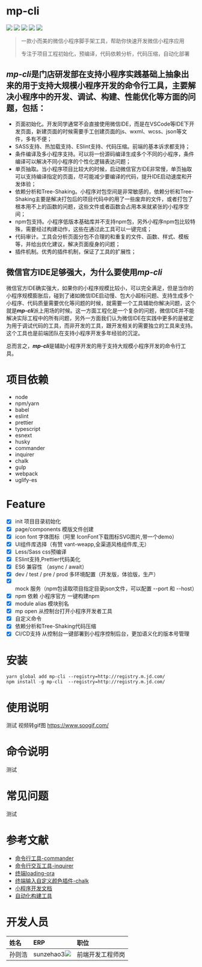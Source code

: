 # **mp-cli**
<p align="left">
  <img src="https://img.shields.io/badge/build-passing-brightgreen">
  <img src="https://img.shields.io/badge/npm-v6.14.6-blue">
  <img src="https://img.shields.io/badge/node-v12.18.4-blue">
  <img src="https://img.shields.io/badge/license-MIT-green">
  <img src="https://img.shields.io/badge/timline-1611651550830-9cf">
</p>

> 一款小而美的微信小程序脚手架工具，帮助你快速开发微信小程序应用
> 
> 专注于项目工程初始化，预编译，代码依赖分析，代码压缩，自动化部署

## ***mp-cli***是门店研发部在支持小程序实践基础上抽象出来的用于支持大规模小程序开发的命令行工具，主要解决小程序中的开发、调试、构建、性能优化等方面的问题，包括：
*  页面初始化。开发同学通常不会直接使用微信IDE，而是在VSCode等IDE下开发页面，新建页面的时候需要手工创建页面的js、wxml、wcss、json等文件，多有不便；
*  SASS支持、热加载支持、ESlint支持、代码压缩。前端的基本诉求都支持；
*  条件编译及多小程序支持。可以将一份源码编译生成多个不同的小程序，条件编译可以解决不同小程序的个性化逻辑表达问题；
*  单页抽取。当小程序项目比较大的时候，启动微信官方IDE非常慢，单页抽取可以支持编译指定的页面，尽可能减少要编译的代码，提升IDE启动速度和开发体验；
*  依赖分析和Tree-Shaking。小程序对包空间是非常敏感的，依赖分析和Tree-Shaking主要是解决打包后的项目代码中的用了一些废弃的文件，或者打包了根本用不上的函数的问题，这些文件或者函数会占用本来就紧张的小程序空间；
*  npm包支持。小程序低版本基础库并不支持npm包，另外小程序npm包比较特殊，需要经过构建动作，这些在通过此工具可以一键完成；
*  代码审计。工具会分析页面分包不合理的和重复的文件、函数、样式、模板等，并给出优化建议，解决页面瘦身的问题；
*  插件机制。优秀的插件机制，保证了工具的扩展性；

## 微信官方IDE足够强大，为什么要使用***mp-cli***
微信官方IDE确实强大，如果你的小程序规模比较小，可以完全满足，但是当你的小程序规模膨胀后，碰到了诸如微信IDE启动慢、包大小超标问题、支持生成多个小程序、代码质量需要优化等问题的时候，就需要一个工具辅助你解决问题，这个就是***mp-cli***派上用场的时候。这一方面工程化是一个复杂的问题，微信IDE并不能解决实际工程中的所有问题，另外一方面我们认为微信IDE在实践中更多的是被定为用于调试代码的工具，而非开发的工具，跟开发相关的需要独立的工具来支持。这个工具也是前端团队在支持小程序开发多年经验的沉淀。

总而言之，***mp-cli***是辅助小程序开发的用于支持大规模小程序开发的命令行工具。

# **项目依赖**
*  node
*  npm/yarn
*  babel
*  eslint
*  prettier
*  typescript
*  esnext
*  husky
*  commander
*  inquirer
*  chalk
*  gulp
*  webpack
*  uglify-es

# **Feature**
- [x] init 项目目录初始化 
- [x] page/components 模版文件创建
- [x] icon font 字体图标（阿里 IconFont下载图标SVG图片,带一个demo）
- [x] UI组件库选择（有赞 vant-weapp,全渠道风格组件库,无）
- [x] Less/Sass css预编译
- [x] ESlint支持,Prettier代码美化
- [x] ES6 兼容性 （async / await）
- [x] dev / test / pre / prod 多环境配置（开发版，体验版，生产）
- [x] mock 服务（npm包读取项目指定目录json文件，可以配置 --port 和 --host）
- [x] npm 依赖 小程序官方 一键构建npm
- [x] module alias 模块别名
- [x] mp open 从控制台打开小程序开发者工具
- [x] 自定义命令
- [x] 依赖分析和Tree-Shaking代码压缩
- [x] CI/CD支持  从控制台一键部署到小程序控制后台，更加语义化的版本号管理

# **安装**
```
yarn global add mp-cli --registry=http://registry.m.jd.com/
npm install -g mp-cli  --registry=http://registry.m.jd.com/
```

# **使用说明**
测试 
视频转gif图 https://www.soogif.com/

# **命令说明**
测试

# **常见问题**
测试

# **参考文献**
* [命令行工具-commander](https://github.com/tj/commander.js/blob/master/Readme_zh-CN.md)
* [命令行交互工具-inquirer](https://www.npmjs.com/package/inquirer)
* [终端loading-ora](https://www.npmjs.com/package/ora)
* [终端输入自定义颜色插件-chalk](https://www.npmjs.com/package/chalk)
* [小程序开发文档](https://developers.weixin.qq.com/miniprogram/dev/framework/)
* [自动化构建工具](https://www.npmjs.com/package/gulp)


# **开发人员**
| 姓名 | ERP | 职位 |
| :--- | :--- | :--- |
| 孙则浩 | sunzehao3<a href="timline://chat/?topin=sunzehao3" title="联系咚咚"><img src="https://king.jd.com/common/img/dongdong.png"></a> | 前端开发工程师岗 |
